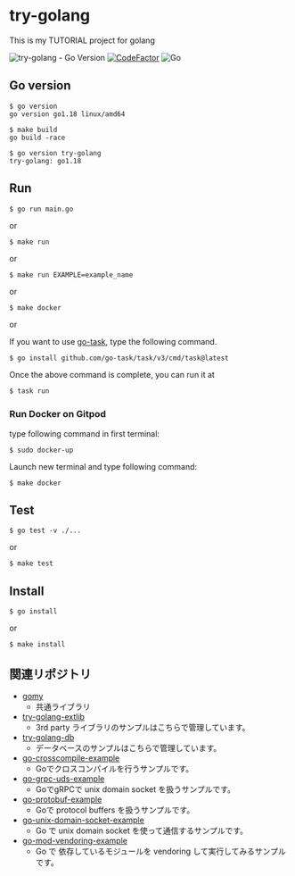 # try-golang

This is my TUTORIAL project for golang

![try-golang - Go Version](https://img.shields.io/badge/go-1.18-blue.svg)
[![CodeFactor](https://www.codefactor.io/repository/github/devlights/try-golang/badge/master)](https://www.codefactor.io/repository/github/devlights/try-golang/overview/master)
![Go](https://github.com/devlights/try-golang/workflows/Go/badge.svg?branch=master)

## Go version

```shell script
$ go version
go version go1.18 linux/amd64

$ make build
go build -race

$ go version try-golang
try-golang: go1.18
```

## Run

```shell script
$ go run main.go
```

or 

```shell script
$ make run
```

or

```shell script
$ make run EXAMPLE=example_name
```

or

```shell script
$ make docker
```

or

If you want to use [go-task](https://github.com/go-task/task), type the following command.

```sh
$ go install github.com/go-task/task/v3/cmd/task@latest
```

Once the above command is complete, you can run it at

```sh
$ task run
```

### Run Docker on Gitpod

type following command in first terminal:

```shell script
$ sudo docker-up
```

Launch new terminal and type following command:

```shell
$ make docker
```

## Test

```shell script
$ go test -v ./...
```

or

```shell script
$ make test
```

## Install

```shell script
$ go install
```

or 

```shell script
$ make install
```

## 関連リポジトリ

- [gomy](https://github.com/devlights/gomy)
  - 共通ライブラリ
- [try-golang-extlib](https://github.com/devlights/try-golang-extlib)
  - 3rd party ライブラリのサンプルはこちらで管理しています。
- [try-golang-db](https://github.com/devlights/try-golang-db)
  - データベースのサンプルはこちらで管理しています。
- [go-crosscompile-example](https://github.com/devlights/go-crosscompile-example)
  - Goでクロスコンパイルを行うサンプルです。
- [go-grpc-uds-example](https://github.com/devlights/go-grpc-uds-example)
  - GoでgRPCで unix domain socket を扱うサンプルです。
- [go-protobuf-example](https://github.com/devlights/go-protobuf-example)
  - Goで protocol buffers を扱うサンプルです。
- [go-unix-domain-socket-example](https://github.com/devlights/go-unix-domain-socket-example)
  - Go で unix domain socket を使って通信するサンプルです。
- [go-mod-vendoring-example](https://github.com/devlights/go-mod-vendoring-example)
  - Go で 依存しているモジュールを vendoring して実行してみるサンプルです。
